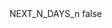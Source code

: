 <?xml version="1.0" encoding="UTF-8"?>
<CustomMetadata xmlns="http://soap.sforce.com/2006/04/metadata">
    <label>NEXT_N_DAYS_n</label>
    <protected>false</protected>
</CustomMetadata>

